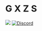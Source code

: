 # G X Z S

![](https://komarev.com/ghpvc/?username=gxzass&color=blue) [![Discord](https://img.shields.io/discord/591914197219016707.svg?label=&logo=discord&logoColor=ffffff&color=7389D8&labelColor=6A7EC2)](https://discord.gg/vtRFWaQMAF)


